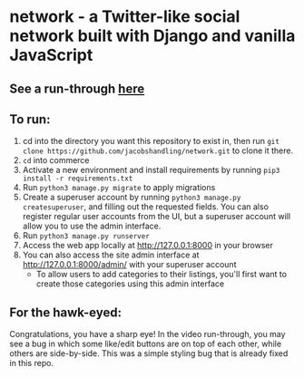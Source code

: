 # network - a Twitter-like social network built with Django and vanilla JavaScript

## See a run-through [here](https://www.youtube.com/watch?v=FBqxbH8EeA8)

## To run:

1. cd into the directory you want this repository to exist in, then run `git clone https://github.com/jacobshandling/network.git` to clone it there.
4. `cd` into commerce 
5. Activate a new environment and install requirements by running `pip3 install -r requirements.txt`
4. Run `python3 manage.py migrate` to apply migrations
5. Create a superuser account by running `python3 manage.py createsuperuser`, and filling out the requested fields. You can also register regular user accounts from the UI, but a superuser account will allow you to use the admin interface.
6. Run `python3 manage.py runserver`
7. Access the web app locally at http://127.0.0.1:8000 in your browser
8. You can also access the site admin interface at http://127.0.0.1:8000/admin/ with your superuser account
   - To allow users to add categories to their listings, you'll first want to create those categories using this admin interface
   
## For the hawk-eyed:
Congratulations, you have a sharp eye! In the video run-through, you may see a bug in which some like/edit buttons are on top of each other, while others are side-by-side.
This was a simple styling bug that is already fixed in this repo.
